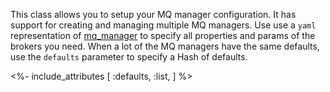This class allows you to setup your MQ manager configuration. It has support for creating and managing multiple MQ managers. Use use a `yaml` representation of [mq_manager](/docs/mq_config/mq_manager.html) to specify all properties and params of the brokers you need. When a lot of the MQ managers have the same defaults, use the `defaults` parameter to specify a Hash of defaults.


<%- include_attributes [
  :defaults,
  :list,
] %>
